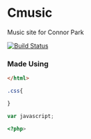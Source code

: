 # Cmusic
Music site for Connor Park

[![Build Status](https://travis-ci.org/ericsomdahl/python-bittrex.svg?branch=master)](https://travis-ci.org/ericsomdahl/python-bittrex)
### Made Using
```html
</html>
```
```css
.css{

}
```
```javascript
var javascript;
```
```php
<?php>
```
